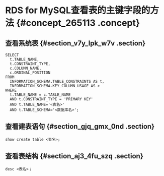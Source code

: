 # RDS for MySQL查看表的主键字段的方法 {#concept_265113 .concept}

## 查看系统表 {#section_v7y_lpk_w7v .section}

``` {#codeblock_zeb_bcq_bo3}
SELECT
  t.TABLE_NAME,
  t.CONSTRAINT_TYPE,
  c.COLUMN_NAME,
  c.ORDINAL_POSITION
FROM
  INFORMATION_SCHEMA.TABLE_CONSTRAINTS AS t,
  INFORMATION_SCHEMA.KEY_COLUMN_USAGE AS c
WHERE
  t.TABLE_NAME = c.TABLE_NAME
  AND t.CONSTRAINT_TYPE = 'PRIMARY KEY'
  AND t.TABLE_NAME='<表名>'
  AND t.TABLE_SCHEMA='<数据库名>';
```

## 查看建表语句 {#section_gjq_gmx_0nd .section}

``` {#codeblock_5qr_llv_xu3}
show create table <表名>;
```

## 查看表结构 {#section_aj3_4fu_szq .section}

``` {#codeblock_909_uc5_3rf}
desc <表名>；
```

